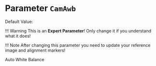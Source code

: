 # Parameter `CamAwb`
Default Value: ` `

!!! Warning
    This is an **Expert Parameter**! Only change it if you understand what it does!

!!! Note
    After changing this parameter you need to update your reference image and alignment markers!

Auto White Balance
